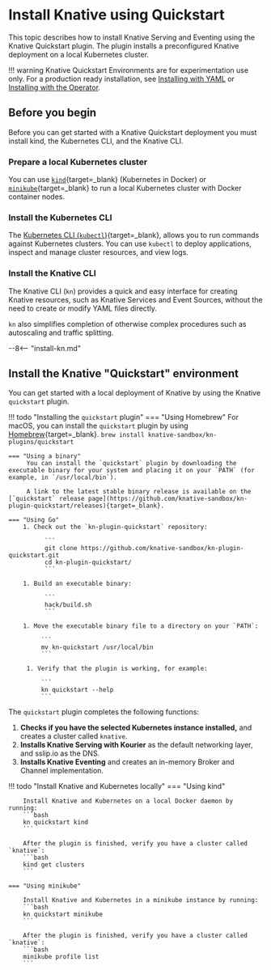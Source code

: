# Install Knative using Quickstart

This topic describes how to install Knative Serving and Eventing using
the Knative Quickstart plugin.
The plugin installs a preconfigured Knative deployment on a local Kubernetes cluster.

!!! warning
    Knative Quickstart Environments are for experimentation use only. For a production ready installation, see [Installing with YAML](/docs/install/yaml-install/) or [Installing with the Operator](/docs/install/operator/knative-with-operators/).

## Before you begin

Before you can get started with a Knative Quickstart deployment you must install kind, the Kubernetes CLI, and the Knative CLI.

### Prepare a local Kubernetes cluster

You can use [`kind`](https://kind.sigs.k8s.io/docs/user/quick-start){target=_blank} (Kubernetes in Docker) or [`minikube`](https://minikube.sigs.k8s.io/docs/start/){target=_blank} to run a local Kubernetes cluster with Docker container nodes.

### Install the Kubernetes CLI

The [Kubernetes CLI (`kubectl`)](https://kubernetes.io/docs/tasks/tools/install-kubectl){target=_blank}, allows you to run commands against Kubernetes clusters. You can use `kubectl` to deploy applications, inspect and manage cluster resources, and view logs.

### Install the Knative CLI

The Knative CLI (`kn`) provides a quick and easy interface for creating Knative resources, such as Knative Services and Event Sources, without the need to create or modify YAML files directly.

`kn` also simplifies completion of otherwise complex procedures such as autoscaling and traffic splitting.

--8<-- "install-kn.md"

## Install the Knative "Quickstart" environment

You can get started with a local deployment of Knative by using the Knative `quickstart` plugin.

!!! todo "Installing the `quickstart` plugin"
    === "Using Homebrew"
        For macOS, you can install the `quickstart` plugin by using [Homebrew](https://brew.sh){target=_blank}.
            ```
            brew install knative-sandbox/kn-plugins/quickstart
            ```

    === "Using a binary"
         You can install the `quickstart` plugin by downloading the executable binary for your system and placing it on your `PATH` (for example, in `/usr/local/bin`).

         A link to the latest stable binary release is available on the [`quickstart` release page](https://github.com/knative-sandbox/kn-plugin-quickstart/releases){target=_blank}.

    === "Using Go"
        1. Check out the `kn-plugin-quickstart` repository:

              ```
              git clone https://github.com/knative-sandbox/kn-plugin-quickstart.git
              cd kn-plugin-quickstart/
              ```

        1. Build an executable binary:

              ```
              hack/build.sh
              ```

        1. Move the executable binary file to a directory on your `PATH`:

             ```
             mv kn-quickstart /usr/local/bin
             ```

         1. Verify that the plugin is working, for example:

             ```
             kn quickstart --help
             ```

The `quickstart` plugin completes the following functions:

1. **Checks if you have the selected Kubernetes instance installed,** and creates a cluster called `knative`.
2. **Installs Knative Serving with Kourier** as the default networking layer, and sslip.io as the DNS.
3. **Installs Knative Eventing** and creates an in-memory Broker and Channel implementation.


!!! todo "Install Knative and Kubernetes locally"
    === "Using kind"

        Install Knative and Kubernetes on a local Docker daemon by running:
        ```bash
        kn quickstart kind
        ```

        After the plugin is finished, verify you have a cluster called `knative`:
        ```bash
        kind get clusters
        ```

    === "Using minikube"

        Install Knative and Kubernetes in a minikube instance by running:
        ```bash
        kn quickstart minikube
        ```

        After the plugin is finished, verify you have a cluster called `knative`:
        ```bash
        minikube profile list
        ```
